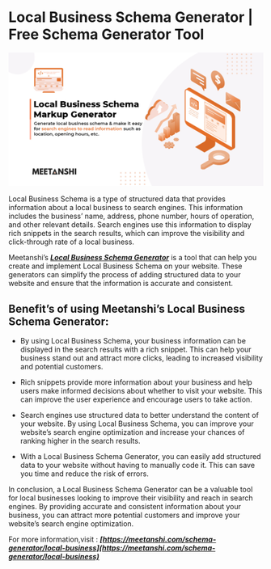 # Local Business Schema Generator | Free Schema Generator Tool


 ![Local Business Schema](https://github.com/MeetanshiInc/Local-Business-Schema-Generator/blob/main/image/Local-Business-Schema-Markup-Generator.jpg)


Local Business Schema is a type of structured data that provides information about a local business to search engines. This information includes the business’ name, address, phone number, hours of operation, and other relevant details. Search engines use this information to display rich snippets in the search results, which can improve the visibility and click-through rate of a local business.

Meetanshi’s ***[Local Business Schema Generator](https://meetanshi.com/schema-generator/local-business)*** is a tool that can help you create and implement Local Business Schema on your website. These generators can simplify the process of adding structured data to your website and ensure that the information is accurate and consistent.

## Benefit’s of using Meetanshi’s Local Business Schema Generator:

*  By using Local Business Schema, your business information can be displayed in the search results with a rich snippet. This can help your business stand out and attract more clicks, leading to increased visibility and potential customers.

* Rich snippets provide more information about your business and help users make informed decisions about whether to visit your website. This can improve the user experience and encourage users to take action.

* Search engines use structured data to better understand the content of your website. By using Local Business Schema, you can improve your website’s search engine optimization and increase your chances of ranking higher in the search results.

* With a Local Business Schema Generator, you can easily add structured data to your website without having to manually code it. This can save you time and reduce the risk of errors.

In conclusion, a Local Business Schema Generator can be a valuable tool for local businesses looking to improve their visibility and reach in search engines. By providing accurate and consistent information about your business, you can attract more potential customers and improve your website’s search engine optimization.

For more information,visit : ***[https://meetanshi.com/schema-generator/local-business](https://meetanshi.com/schema-generator/local-business)***

